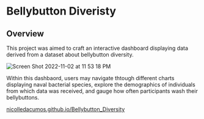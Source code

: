 # Bellybutton Diveristy 

## Overview

This project was aimed to craft an interactive dashboard displaying data derived from a dataset about bellybutton diversity. 

![Screen Shot 2022-11-02 at 11 53 18 PM](https://user-images.githubusercontent.com/110862583/199650020-ae7919eb-4757-4bac-a3ca-e0e8111c4f28.png)

Within this dashbaord, users may navigate thtough different charts displaying naval bacterial species, explore the demographics of individuals from which data was received, and gauge how often participants wash their bellybuttons.

[nicolledacumos.github.io/Bellybutton_Diversity](https://nicolledacumos.github.io/Bellybutton_Diveristy/)
